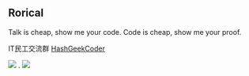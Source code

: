 ## Rorical

Talk is cheap, show me your code.
Code is cheap, show me your proof.

IT民工交流群 [HashGeekCoder](https://t.me/HashGeekCoder)

![](https://github-readme-stats.vercel.app/api?username=Rorical&show_icons=true&theme=dracula)
.
![](https://github-readme-stats.vercel.app/api/top-langs/?username=Rorical&layout=compact&theme=dracula)

